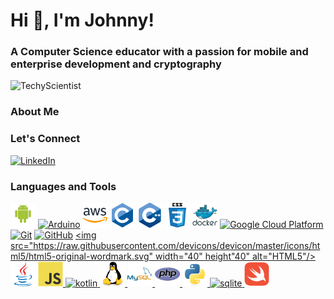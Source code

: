 # Hi 👋, I'm Johnny!

### A Computer Science educator with a passion for mobile and enterprise development and cryptography
![TechyScientist](https://komarev.com/ghpvc/?username=techyscientist&label=Profile%20views&color=0e75b6&style=flat)

### About Me


### Let's Connect

[<img src="https://raw.githubusercontent.com/rahuldkjain/github-profile-readme-generator/master/src/images/icons/Social/linked-in-alt.svg" width="30" height="40" alt="LinkedIn"/>](https://linkedin.com/in/johnnyconsole)

### Languages and Tools

[<img src="https://raw.githubusercontent.com/devicons/devicon/master/icons/android/android-original-wordmark.svg" width="40" height="40" alt="Android"/>](https://developer.android.com) 
[<img src="https://cdn.worldvectorlogo.com/logos/arduino-1.svg" width="40" height="40" alt="Arduino"/>](https://www.arduino.cc) 
[<img src="https://raw.githubusercontent.com/devicons/devicon/master/icons/amazonwebservices/amazonwebservices-original-wordmark.svg" width="40" height="40" alt="AWS"/>](https://aws.amazon.com) 
[<img src="https://raw.githubusercontent.com/devicons/devicon/master/icons/c/c-original.svg" width="40" height="40" alt="C"/>](https://www.cprogramming.com) 
[<img src="https://raw.githubusercontent.com/devicons/devicon/master/icons/cplusplus/cplusplus-original.svg" width="40" height="40" alt="C++"/>](https://www.w3schools.com/cpp) 
[<img src="https://raw.githubusercontent.com/devicons/devicon/master/icons/css3/css3-original-wordmark.svg" width="40" height="40" alt="CSS3"/>](https://www.w3schools.com/css) 
[<img src="https://raw.githubusercontent.com/devicons/devicon/master/icons/docker/docker-original-wordmark.svg" width="40" height="40" alt="Docker"/>](https://www.docker.com) 
[<img src="https://www.vectorlogo.zone/logos/google_cloud/google_cloud-icon.svg" width="40" height="40" alt="Google Cloud Platform"/>](https://cloud.google.com) 
[<img src="https://www.vectorlogo.zone/logos/git-scm/git-scm-icon.svg" width="40" height="40" alt="Git"/>](https://git-scm.com/) 
[<img src="https://upload.vectorlogo.zone/logos/github/images/47bfd2d4-712f-4dee-9315-f99c611b7598.svg" width="40" height="40" alt="GitHub"/>](https://github.com) 
[<img src="https://raw.githubusercontent.com/devicons/devicon/master/icons/html5/html5-original-wordmark.svg" width="40" height"40" alt="HTML5"/>](https://www.w3.org/html) 
[<img src="https://raw.githubusercontent.com/devicons/devicon/master/icons/java/java-original.svg" width="40" height="40" alt="Java"/>](https://www.java.com) 
<a href="https://developer.mozilla.org/en-US/docs/Web/JavaScript" target="_blank" rel="noreferrer"> <img src="https://raw.githubusercontent.com/devicons/devicon/master/icons/javascript/javascript-original.svg" alt="javascript" width="40" height="40"/> </a> 
<a href="https://kotlinlang.org" target="_blank" rel="noreferrer"> <img src="https://www.vectorlogo.zone/logos/kotlinlang/kotlinlang-icon.svg" alt="kotlin" width="40" height="40"/> </a> 
<a href="https://www.linux.org/" target="_blank" rel="noreferrer"> <img src="https://raw.githubusercontent.com/devicons/devicon/master/icons/linux/linux-original.svg" alt="linux" width="40" height="40"/> </a> 
<a href="https://www.mysql.com/" target="_blank" rel="noreferrer"> <img src="https://raw.githubusercontent.com/devicons/devicon/master/icons/mysql/mysql-original-wordmark.svg" alt="mysql" width="40" height="40"/> </a> 
<a href="https://www.php.net" target="_blank" rel="noreferrer"> <img src="https://raw.githubusercontent.com/devicons/devicon/master/icons/php/php-original.svg" alt="php" width="40" height="40"/> </a> 
<a href="https://www.python.org" target="_blank" rel="noreferrer"> <img src="https://raw.githubusercontent.com/devicons/devicon/master/icons/python/python-original.svg" alt="python" width="40" height="40"/> </a> 
<a href="https://www.sqlite.org/" target="_blank" rel="noreferrer"> <img src="https://www.vectorlogo.zone/logos/sqlite/sqlite-icon.svg" alt="sqlite" width="40" height="40"/> </a>
<a href="https://developer.apple.com/swift/" target="_blank" rel="noreferrer"> <img src="https://raw.githubusercontent.com/devicons/devicon/master/icons/swift/swift-original.svg" alt="swift" width="40" height="40"/> </a>
